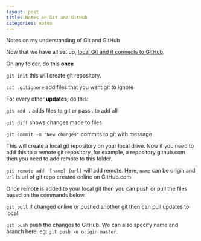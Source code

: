 ```yaml
---
layout: post
title: Notes on Git and GitHub
categories: notes
---
```


Notes on my understanding of Git and GitHub

Now that we have all set up, [local Git and it connects to GitHub](/setting-git-and-github-on-mac).

On any folder, do this **once**

`git init` this will create git repository.

`cat .gitignore` add files that you want git to ignore

For every other **updates**, do this:

`git add .` adds files to git or pass . to add all

`git diff` shows changes made to files

`git commit -m "New changes"` commits to git with message

This will create a local git repository on your local drive. Now if you need to add this to a remote git repository, for example, a repository github.com then you need to add remote to this folder. 

`git remote add  [name] [url]` will add remote. Here, `name` can be origin and `url` is url of git repo created online on GitHub.com

Once remote is added to your local git then you can push or pull the files based on the commands below. 

`git pull` if changed online or pushed another git then can pull updates to local

`git push` push the changes to GitHub. We can also specify name and branch here. eg:
`git push -u origin master`.


